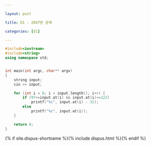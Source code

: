 ```yaml
---

layout: post

title: D1 - 2047번 문제

categories: [d1]

---
```


~~~cpp
#include<iostream>
#include<string>
using namespace std;


int main(int argc, char** argv)
{
	string input;
	cin >> input;

	for (int i = 0; i < input.length(); i++) {
		if (97<=input.at(i) && input.at(i)<=122)
            printf("%c", input.at(i) - 32);
		else
			printf("%c", input.at(i));
	}

	return 0;
}
~~~

{% if site.dispus-shortname %}{% include dispus.html %}{% endif %}